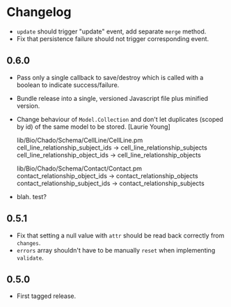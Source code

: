 # Changelog

* `update` should trigger "update" event, add separate `merge` method.
* Fix that persistence failure should not trigger corresponding event.

## 0.6.0

* Pass only a single callback to save/destroy which is called with a boolean to indicate success/failure.
* Bundle release into a single, versioned Javascript file plus minified version.
* Change behaviour of `Model.Collection` and don't let duplicates (scoped by id) of the same model to be stored. [Laurie Young]

     lib/Bio/Chado/Schema/CellLine/CellLine.pm
        cell_line_relationship_subject_ids -> cell_line_relationship_subjects
        cell_line_relationship_object_ids  -> cell_line_relationship_objects
    
     lib/Bio/Chado/Schema/Contact/Contact.pm
        contact_relationship_object_ids -> contact_relationship_objects
        contact_relationship_subject_ids -> contact_relationship_subjects

* blah. test?

## 0.5.1

* Fix that setting a null value with `attr` should be read back correctly from `changes`.
* `errors` array shouldn't have to be manually `reset` when implementing `validate`.

## 0.5.0

* First tagged release.
